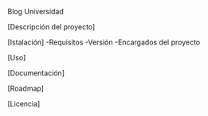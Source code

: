 Blog Universidad

[Descripción del proyecto]

[Istalación]
-Requisitos
-Versión
-Encargados del proyecto


[Uso]

[Documentación]

[Roadmap]

[Licencia]
